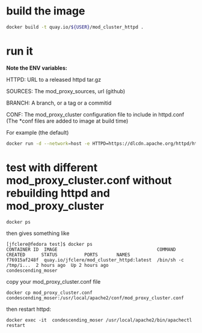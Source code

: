 # build the image
```bash
docker build -t quay.io/${USER}/mod_cluster_httpd .
```

# run it
**Note the ENV variables:**

HTTPD: URL to a released httpd tar.gz

SOURCES: The mod_proxy_sources, url (github)

BRANCH: A branch, or a tag or a commitid

CONF: The mod_proxy_cluster configuration file to include in httpd.conf (The *conf files are added to image at build time)

For example (the default)
```bash
docker run -d --network=host -e HTTPD=https://dlcdn.apache.org/httpd/httpd-2.4.57.tar.gz -e SOURCES=https://github.com/modcluster/mod_proxy_cluster -e BRANCH=main -e CONF=https://raw.githubusercontent.com/modcluster/mod_proxy_cluster/main/test/native/httpd/mod_proxy_cluster.conf quay.io/${USER}/mod_cluster_httpd
```

# test with different mod_proxy_cluster.conf without rebuilding httpd and mod_proxy_cluster
```bash
docker ps
```
then gives something like
```
[jfclere@fedora test]$ docker ps
CONTAINER ID  IMAGE                                     COMMAND               CREATED      STATUS          PORTS       NAMES
f76915af248f  quay.io/jfclere/mod_cluster_httpd:latest  /bin/sh -c /tmp/i...  2 hours ago  Up 2 hours ago              condescending_moser
```
copy your mod_proxy_cluster.conf file
```
docker cp mod_proxy_cluster.conf condescending_moser:/usr/local/apache2/conf/mod_proxy_cluster.conf
```
then restart httpd:
```
docker exec -it  condescending_moser /usr/local/apache2/bin/apachectl restart
```
